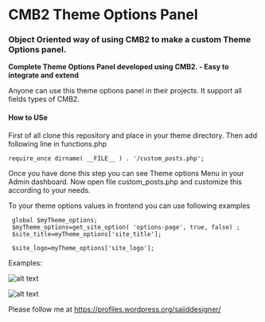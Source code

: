 # CMB2 Theme Options Panel
### Object Oriented way of using CMB2 to make a custom Theme Options panel.

**Complete Theme Options Panel developed using CMB2. - Easy to integrate and extend**

Anyone can use this theme options panel in their projects. It support all fields types of CMB2.

#### How to USe
First of all clone this repository and place in your theme directory.
Then add following line in functions.php 

    require_once dirname( __FILE__ ) . '/custom_posts.php'; 

Once you have done this step you can see Theme options Menu in your Admin dashboard. 
Now open file custom_posts.php and customize this according to your needs.

To your theme options values in frontend you can use following examples

     global $myTheme_options;
     $myTheme_options=get_site_option( 'options-page', true, false) ;
     $site_title=myTheme_options['site_title'];
     
     $site_logo=myTheme_options['site_logo'];
     
     

Examples:

![alt text](https://github.com/sajiddesigner/CMB2-Theme-Options-Panel/blob/master/cmb_to1.png "first Image")



![alt text](https://github.com/sajiddesigner/CMB2-Theme-Options-Panel/blob/master/cmb_to.png "2nd Image")


Please follow me at https://profiles.wordpress.org/sajiddesigner/
